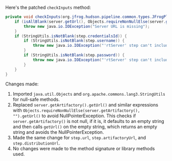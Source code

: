 Here's the patched `checkInputs` method:
```java
private void checkInputs(org.jfrog.hudson.pipeline.common.types.JFrogPlatformInstance server) throws java.io.IOException {
    if (isAllBlank(server.getUrl(), Objects.requireNonNullElse(server.getArtifactory(), "").getUrl(), Objects.requireNonNullElse(server.getDistribution(), "").getUrl(), Objects.requireNonNullElse(step, "").url, Objects.requireNonNullElse(step, "").artifactoryUrl, Objects.requireNonNullElse(step, "").distributionUrl)) {
        throw new java.io.IOException("Server URL is missing");
    }
    if (StringUtils.isNotBlank(step.credentialsId)) {
        if (StringUtils.isNotBlank(step.username)) {
            throw new java.io.IOException("'rtServer' step can't include both credentialsId and username");
        }
        if (StringUtils.isNotBlank(step.password)) {
            throw new java.io.IOException("'rtServer' step can't include both credentialsId and password");
        }
    }
}
```
Changes made:

1. Imported `java.util.Objects` and `org.apache.commons.lang3.StringUtils` for null-safe methods.
2. Replaced `server.getArtifactory().getUrl()` and similar expressions with `Objects.requireNonNullElse(server.getArtifactory(), "").getUrl()` to avoid NullPointerException. This checks if `server.getArtifactory()` is not null, if it is, it defaults to an empty string and then calls `getUrl()` on the empty string, which returns an empty string and avoids the NullPointerException.
3. Made the same change for `step.url`, `step.artifactoryUrl`, and `step.distributionUrl`.
4. No changes were made to the method signature or library methods used.